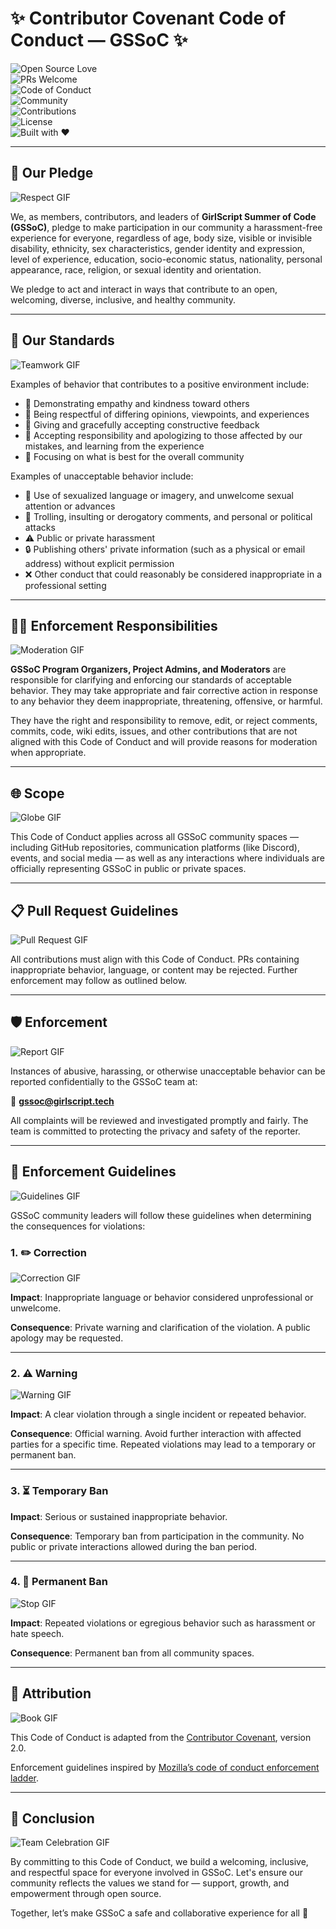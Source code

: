 # ✨ Contributor Covenant Code of Conduct — GSSoC ✨

![Open Source Love](https://badges.frapsoft.com/os/v1/open-source.svg?v=103)  
![PRs Welcome](https://img.shields.io/badge/PRs-welcome-brightgreen.svg?style=flat-square)  
![Code of Conduct](https://img.shields.io/badge/Code%20of%20Conduct-Active-blueviolet)  
![Community](https://img.shields.io/badge/Community-Friendly%20%26%20Safe-ff69b4)  
![Contributions](https://img.shields.io/badge/Contributions-Welcome-orange)  
![License](https://img.shields.io/badge/License-MIT-green)  
![Built with ❤️](https://img.shields.io/badge/Built%20with-%E2%9D%A4-red)  

---

## 🌟 Our Pledge  
![Respect GIF](https://media.giphy.com/media/v1.Y2lkPTc5MGI3NjExOHY3YzUwYno1N2t6YjhtNDNnc3liYWJ6bWNvMmhzdTVnbzI2ZmJldCZlcD12MV9naWZzX3NlYXJjaCZjdD1n/L1R1tvI9svkIWwpVYr/giphy.gif)

We, as members, contributors, and leaders of **GirlScript Summer of Code (GSSoC)**, pledge to make participation in our community a harassment-free experience for everyone, regardless of age, body size, visible or invisible disability, ethnicity, sex characteristics, gender identity and expression, level of experience, education, socio-economic status, nationality, personal appearance, race, religion, or sexual identity and orientation.

We pledge to act and interact in ways that contribute to an open, welcoming, diverse, inclusive, and healthy community.

---

## 🚦 Our Standards  
![Teamwork GIF](https://media.giphy.com/media/v1.Y2lkPTc5MGI3NjExOHY3YzUwYno1N2t6YjhtNDNnc3liYWJ6bWNvMmhzdTVnbzI2ZmJldCZlcD12MV9naWZzX3NlYXJjaCZjdD1n/qgQUggAC3Pfv687qPC/giphy.gif)

Examples of behavior that contributes to a positive environment include:

- 💖 Demonstrating empathy and kindness toward others  
- 🤝 Being respectful of differing opinions, viewpoints, and experiences  
- 📝 Giving and gracefully accepting constructive feedback  
- 🌱 Accepting responsibility and apologizing to those affected by our mistakes, and learning from the experience  
- 🎯 Focusing on what is best for the overall community  

Examples of unacceptable behavior include:

- 🚫 Use of sexualized language or imagery, and unwelcome sexual attention or advances  
- 🛑 Trolling, insulting or derogatory comments, and personal or political attacks  
- ⚠️ Public or private harassment  
- 🔒 Publishing others' private information (such as a physical or email address) without explicit permission  
- ❌ Other conduct that could reasonably be considered inappropriate in a professional setting  

---

## 👨‍⚖️ Enforcement Responsibilities  
![Moderation GIF](https://media.giphy.com/media/v1.Y2lkPTc5MGI3NjExOHY3YzUwYno1N2t6YjhtNDNnc3liYWJ6bWNvMmhzdTVnbzI2ZmJldCZlcD12MV9naWZzX3NlYXJjaCZjdD1n/u2pmTWUi0MXjyrMaVj/giphy.gif)

**GSSoC Program Organizers, Project Admins, and Moderators** are responsible for clarifying and enforcing our standards of acceptable behavior. They may take appropriate and fair corrective action in response to any behavior they deem inappropriate, threatening, offensive, or harmful.

They have the right and responsibility to remove, edit, or reject comments, commits, code, wiki edits, issues, and other contributions that are not aligned with this Code of Conduct and will provide reasons for moderation when appropriate.

---

## 🌐 Scope  
![Globe GIF](https://media.giphy.com/media/v1.Y2lkPWVjZjA1ZTQ3N2UzbjJvYnVkZDR5aWJyem8yNGtxNzV4NjR1bW14MXp0Mjg0bWM4MyZlcD12MV9naWZzX3NlYXJjaCZjdD1n/du3J3cXyzhj75IOgvA/giphy.gif)

This Code of Conduct applies across all GSSoC community spaces — including GitHub repositories, communication platforms (like Discord), events, and social media — as well as any interactions where individuals are officially representing GSSoC in public or private spaces.

---

## 📋 Pull Request Guidelines  
![Pull Request GIF](https://media.giphy.com/media/v1.Y2lkPWVjZjA1ZTQ3eWgwOXBycGFjcmR5dnl2dHIzb2w2a2FrNWw0MGt4NnRuOHRybTZsNiZlcD12MV9naWZzX3NlYXJjaCZjdD1n/KGhpQ5NMoWKQurlHwI/giphy.gif)

All contributions must align with this Code of Conduct. PRs containing inappropriate behavior, language, or content may be rejected. Further enforcement may follow as outlined below.

---

## 🛡️ Enforcement  
![Report GIF](https://media.giphy.com/media/v1.Y2lkPWVjZjA1ZTQ3MG51d203ZHJiNm8xZmlwMzhoNHJ2MGxnZ3hvNm8wbnZrd2VkcmYyeSZlcD12MV9naWZzX3JlbGF0ZWQmY3Q9Zw/lXHwJv89PvdN200Anr/giphy.gif)

Instances of abusive, harassing, or otherwise unacceptable behavior can be reported confidentially to the GSSoC team at:

📧 **gssoc@girlscript.tech**

All complaints will be reviewed and investigated promptly and fairly. The team is committed to protecting the privacy and safety of the reporter.

---

## 📖 Enforcement Guidelines  
![Guidelines GIF](https://media.giphy.com/media/v1.Y2lkPWVjZjA1ZTQ3MG51d203ZHJiNm8xZmlwMzhoNHJ2MGxnZ3hvNm8wbnZrd2VkcmYyeSZlcD12MV9naWZzX3JlbGF0ZWQmY3Q9Zw/Y4ak9Ki2GZCbJxAnJD/giphy.gif)

GSSoC community leaders will follow these guidelines when determining the consequences for violations:

### 1. ✏️ Correction  
![Correction GIF](https://media.giphy.com/media/v1.Y2lkPWVjZjA1ZTQ3MG51d203ZHJiNm8xZmlwMzhoNHJ2MGxnZ3hvNm8wbnZrd2VkcmYyeSZlcD12MV9naWZzX3JlbGF0ZWQmY3Q9Zw/SWoSkN6DxTszqIKEqv/giphy.gif)

**Impact**: Inappropriate language or behavior considered unprofessional or unwelcome.  

**Consequence**: Private warning and clarification of the violation. A public apology may be requested.  

---

### 2. ⚠️ Warning  
![Warning GIF](https://media4.giphy.com/media/v1.Y2lkPTc5MGI3NjExN3pnd3piYzZheGZzOXd2ZmMxcnQzODNmMzMwMng2Z2QzODI0YWUwZyZlcD12MV9pbnRlcm5hbF9naWZfYnlfaWQmY3Q9Zw/1vlBgKjXEz1jTtsuiH/giphy.gif)

**Impact**: A clear violation through a single incident or repeated behavior.  

**Consequence**: Official warning. Avoid further interaction with affected parties for a specific time. Repeated violations may lead to a temporary or permanent ban.  

---

### 3. ⏳ Temporary Ban  

**Impact**: Serious or sustained inappropriate behavior.  

**Consequence**: Temporary ban from participation in the community. No public or private interactions allowed during the ban period.  

---

### 4. 🚫 Permanent Ban  
![Stop GIF](https://media.giphy.com/media/v1.Y2lkPWVjZjA1ZTQ3eWgwOXBycGFjcmR5dnl2dHIzb2w2a2FrNWw0MGt4NnRuOHRybTZsNiZlcD12MV9naWZzX3NlYXJjaCZjdD1n/IPWXYMP4t2ODvzwOYk/giphy.gif)

**Impact**: Repeated violations or egregious behavior such as harassment or hate speech.  

**Consequence**: Permanent ban from all community spaces.  

---

## 📜 Attribution  
![Book GIF](https://media.giphy.com/media/v1.Y2lkPTc5MGI3NjExOHY3YzUwYno1N2t6YjhtNDNnc3liYWJ6bWNvMmhzdTVnbzI2ZmJldCZlcD12MV9naWZzX3NlYXJjaCZjdD1n/GghGKaZ8JeHJx0apQC/giphy.gif)

This Code of Conduct is adapted from the [Contributor Covenant](https://www.contributor-covenant.org/version/2/0/code_of_conduct.html), version 2.0.  

Enforcement guidelines inspired by [Mozilla’s code of conduct enforcement ladder](https://github.com/mozilla/diversity).  

---

## 🌟 Conclusion  
![Team Celebration GIF](https://media.giphy.com/media/v1.Y2lkPTc5MGI3NjExMjJnZjg4dTVpZjNiNnM0N2I3MWplN3M3ZXMxaXJsNGppdGU0dWhmNiZlcD12MV9naWZzX3NlYXJjaCZjdD1n/wIVA0zh5pt0G5YtcAL/giphy.gif)

By committing to this Code of Conduct, we build a welcoming, inclusive, and respectful space for everyone involved in GSSoC. Let's ensure our community reflects the values we stand for — support, growth, and empowerment through open source.  

Together, let’s make GSSoC a safe and collaborative experience for all 💫  
